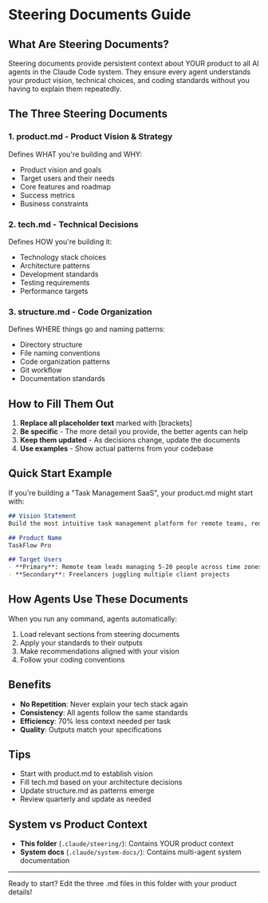 # Steering Documents Guide

## What Are Steering Documents?

Steering documents provide persistent context about YOUR product to all AI agents in the Claude Code system. They ensure every agent understands your product vision, technical choices, and coding standards without you having to explain them repeatedly.

## The Three Steering Documents

### 1. product.md - Product Vision & Strategy
Defines WHAT you're building and WHY:
- Product vision and goals
- Target users and their needs
- Core features and roadmap
- Success metrics
- Business constraints

### 2. tech.md - Technical Decisions
Defines HOW you're building it:
- Technology stack choices
- Architecture patterns
- Development standards
- Testing requirements
- Performance targets

### 3. structure.md - Code Organization
Defines WHERE things go and naming patterns:
- Directory structure
- File naming conventions
- Code organization patterns
- Git workflow
- Documentation standards

## How to Fill Them Out

1. **Replace all placeholder text** marked with [brackets]
2. **Be specific** - The more detail you provide, the better agents can help
3. **Keep them updated** - As decisions change, update the documents
4. **Use examples** - Show actual patterns from your codebase

## Quick Start Example

If you're building a "Task Management SaaS", your product.md might start with:

```markdown
## Vision Statement
Build the most intuitive task management platform for remote teams, reducing project chaos by 50% through smart automation and clear visualizations.

## Product Name
TaskFlow Pro

## Target Users
- **Primary**: Remote team leads managing 5-20 people across time zones
- **Secondary**: Freelancers juggling multiple client projects
```

## How Agents Use These Documents

When you run any command, agents automatically:
1. Load relevant sections from steering documents
2. Apply your standards to their outputs
3. Make recommendations aligned with your vision
4. Follow your coding conventions

## Benefits

- **No Repetition**: Never explain your tech stack again
- **Consistency**: All agents follow the same standards
- **Efficiency**: 70% less context needed per task
- **Quality**: Outputs match your specifications

## Tips

- Start with product.md to establish vision
- Fill tech.md based on your architecture decisions
- Update structure.md as patterns emerge
- Review quarterly and update as needed

## System vs Product Context

- **This folder** (`.claude/steering/`): Contains YOUR product context
- **System docs** (`.claude/system-docs/`): Contains multi-agent system documentation

---

Ready to start? Edit the three .md files in this folder with your product details!